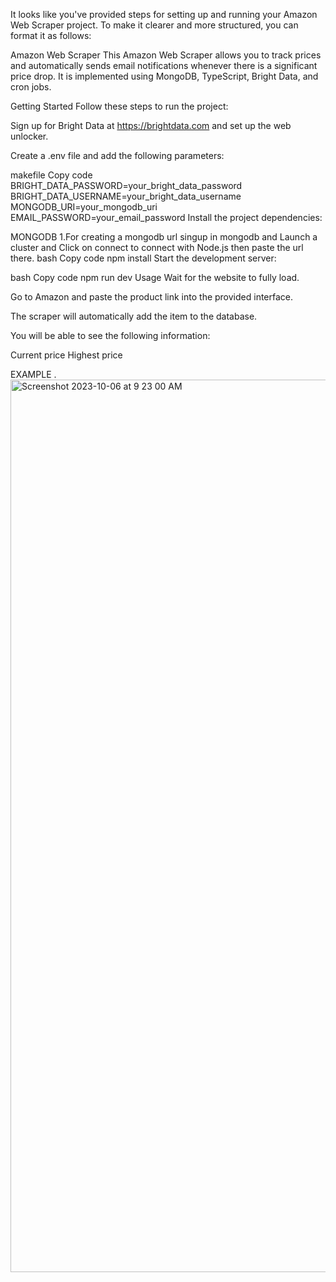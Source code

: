 
It looks like you've provided steps for setting up and running your Amazon Web Scraper project. To make it clearer and more structured, you can format it as follows:

Amazon Web Scraper
This Amazon Web Scraper allows you to track prices and automatically sends email notifications whenever there is a significant price drop. It is implemented using MongoDB, TypeScript, Bright Data, and cron jobs.

Getting Started
Follow these steps to run the project:

Sign up for Bright Data at https://brightdata.com and set up the web unlocker.

Create a .env file and add the following parameters:

makefile
Copy code
BRIGHT_DATA_PASSWORD=your_bright_data_password
BRIGHT_DATA_USERNAME=your_bright_data_username
MONGODB_URI=your_mongodb_uri
EMAIL_PASSWORD=your_email_password
Install the project dependencies:

MONGODB
1.For creating a mongodb url singup in mongodb and Launch a cluster and Click on connect to connect with Node.js then paste the url there.
bash
Copy code
npm install
Start the development server:

bash
Copy code
npm run dev
Usage
Wait for the website to fully load.

Go to Amazon and paste the product link into the provided interface.

The scraper will automatically add the item to the database.

You will be able to see the following information:

Current price
Highest price


EXAMPLE
.<img width="1428" alt="Screenshot 2023-10-06 at 9 23 00 AM" src="https://github.com/Anupkp19/Amazon-web-Scraper/assets/93922233/2795cda4-36e0-410c-aa8d-43fadbacc176">
